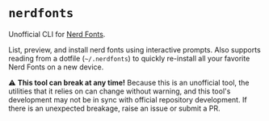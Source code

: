 # `nerdfonts`

Unofficial CLI for [Nerd Fonts][nerd-fonts].

List, preview, and install nerd fonts using interactive prompts. Also supports reading from a dotfile (`~/.nerdfonts`) to quickly re-install all your favorite Nerd Fonts on a new device.

:warning: **This tool can break at any time!** Because this is an unofficial tool, the
utilities that it relies on can change without warning, and this tool's development
may not be in sync with official repository development. If there is an unexpected
breakage, raise an issue or submit a PR.

[nerd-fonts]: https://www.nerdfonts.com/
